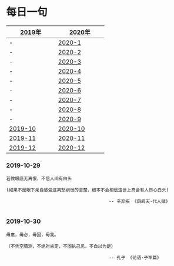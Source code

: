 # 每日一句 

| &nbsp;&nbsp;&nbsp;&nbsp;&nbsp;&nbsp;&nbsp;[2019年](README.md)&nbsp;&nbsp;&nbsp;&nbsp;&nbsp;&nbsp;&nbsp; | &nbsp;&nbsp;&nbsp;&nbsp;&nbsp;&nbsp;&nbsp;[2020年](README.md)&nbsp;&nbsp;&nbsp;&nbsp;&nbsp;&nbsp;&nbsp; |
| ------ | ------ |
| - | [2020-1](2019/2019-10.md) |
| - | [2020-2](2019/2019-10.md) |
| - | [2020-3](2019/2019-10.md) |
| - | [2020-4](2019/2019-10.md) |
| - | [2020-5](2019/2019-10.md) |
| - | [2020-6](2019/2019-10.md) |
| - | [2020-7](2019/2019-10.md) |
| - | [2020-8](2019/2019-10.md) |
| - | [2020-9](2019/2019-10.md) |
| [2019-10](2019/2019-10.md) | [2020-10](2019/2019-10.md) |
| [2019-11](2019/2019-10.md) | [2020-11](2019/2019-10.md) |
| [2019-12](2019/2019-10.md) | [2020-12](2019/2019-10.md) |


### 2019-10-29
```
若教眼底无离恨，不信人间有白头

(如果不是眼下亲自感受这离愁别恨的苦楚，根本不会相信这世上真会有人伤心白头)

                                       -- 辛弃疾 《鹧鸪天·代人赋》
                             
```

### 2019-10-30
```
毋意，毋必，毋固，毋我。

（不凭空臆测，不绝对肯定，不固执己见，不自以为是）

                                       -- 孔子 《论语·子罕篇》
                                       
```


